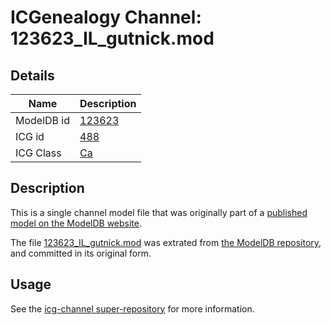 # ICGenealogy Channel: 123623\_IL\_gutnick.mod

## Details

Name | Description
---- | -----------
ModelDB id | [123623](http://senselab.med.yale.edu/ModelDB/ShowModel.cshtml?model=123623)
ICG id | [488](http://icg.neurotheory.ox.ac.uk/channels/3/488)
ICG Class | [Ca](http://icg.neurotheory.ox.ac.uk/channels/3)

## Description

This is a single channel model file that was originally part of a [published model on the ModelDB website](http://senselab.med.yale.edu/mModelDB/ShowModel.cshtml?model=123623).

The file [123623\_IL\_gutnick.mod](123623_IL_gutnick.mod) was extrated from [the ModelDB repository](http://senselab.med.yale.edu/ModelDB/ShowModel.cshtml?model=123623), and committed in its original form.

## Usage

See the [icg-channel super-repository](https://github.com/icgenealogy/icg-channels) for more information.